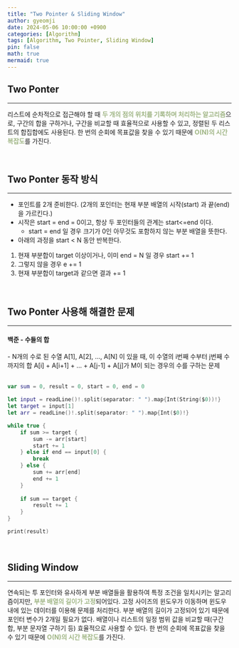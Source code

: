 ```yaml
---
title: "Two Pointer & Sliding Window"
author: gyeomji
date: 2024-05-06 10:00:00 +0900
categories: [Algorithm]
tags: [Algorithm, Two Pointer, Sliding Window]
pin: false
math: true
mermaid: true
---
```



## Two Ponter

---

리스트에 순차적으로 접근해야 할 때 <span style="color:#9fb584">**두 개의 점의 위치를 기록하며 처리하는 알고리즘**</span>으로, 구간의 합을 구하거나, 구간을 비교할 때 효율적으로 사용할 수 있고, 정렬된 두 리스트의 합집합에도 사용된다. 한 번의 순회에 목표값을 찾을 수 있기 때문에 <span style="color:#9fb584">**O(N)의 시간 복잡도**</span>를 가진다.

<br/> 

## Two Ponter 동작 방식

---

- 포인트를 2개 준비한다. (2개의 포인터는 현재 부분 배열의 시작(start) 과 끝(end)을 가르킨다.)
- 시작은 start = end = 0이고, 항상 두 포인터들의 관계는 start<=end 이다.
    - start = end 일 경우 크기가 0인 아무것도 포함하지 않는 부분 배열을 뜻한다.
- 아래의 과정을 start < N 동안 반복한다.

1. 현재 부분합이 target 이상이거나, 이미 end = N 일 경우 start += 1
2. 그렇지 않을 경우 e += 1
3. 현재 부분합이 target과 같으면 결과 += 1 

<br/>

## Two Ponter 사용해 해결한 문제

---

#### 백준 - 수들의 합

\- N개의 수로 된 수열 A[1], A[2], …, A[N] 이 있을 때, 이 수열의 i번째 수부터 j번째 수까지의 합 A[i] + A[i+1] + … + A[j-1] + A[j]가 M이 되는 경우의 수를 구하는 문제<br />
<br />

``` swift 
var sum = 0, result = 0, start = 0, end = 0

let input = readLine()!.split(separator: " ").map{Int(String($0))!}
let target = input[1]
let arr = readLine()!.split(separator: " ").map{Int($0)!}

while true {
    if sum >= target {
        sum -= arr[start]
        start += 1
    } else if end == input[0] {
        break
    } else {
        sum += arr[end]
        end += 1
    }
    
    if sum == target {
        result += 1
    }
}

print(result)

```

<br />

## Sliding Window

---

연속되는 투 포인터와 유사하게 부분 배열들을 활용하여 특정 조건을 일치시키는 알고리즘이지만, <span style="color:#9fb584">**부분 배열의 길이가 고정**</span>되어있다. 고정 사이즈의 윈도우가 이동하며 윈도우 내에 있는 데이터를 이용해 문제를 처리한다. 부분 배열의 길이가 고정되어 있기 때문에 포인터 변수가 2개일 필요가 없다. 배열이나 리스트의 일정 범위 값을 비교할 때(구간 합, 부분 문자열 구하기 등) 효율적으로 사용할 수 있다. 한 번의 순회에 목표값을 찾을 수 있기 때문에 <span style="color:#9fb584">**O(N)의 시간 복잡도**</span>를 가진다.

<br />

[^footnote]: The footnote source
[^fn-nth-2]: The 2nd footnote source
